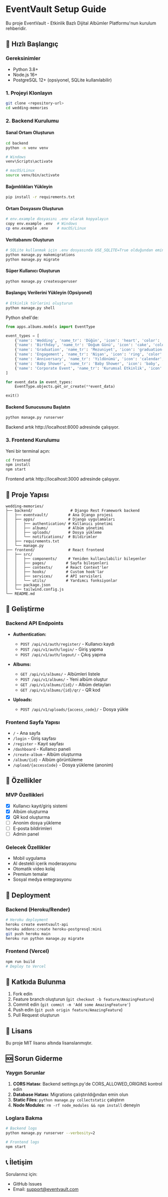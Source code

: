 # EventVault Setup Guide

Bu proje EventVault - Etkinlik Bazlı Dijital Albümler Platformu'nun kurulum rehberidir.

## 🚀 Hızlı Başlangıç

### Gereksinimler
- Python 3.8+
- Node.js 16+
- PostgreSQL 12+ (opsiyonel, SQLite kullanılabilir)

### 1. Projeyi Klonlayın
```bash
git clone <repository-url>
cd wedding-memories
```

### 2. Backend Kurulumu

#### Sanal Ortam Oluşturun
```bash
cd backend
python -m venv venv

# Windows
venv\Scripts\activate

# macOS/Linux
source venv/bin/activate
```

#### Bağımlılıkları Yükleyin
```bash
pip install -r requirements.txt
```

#### Ortam Dosyasını Oluşturun
```bash
# env.example dosyasını .env olarak kopyalayın
copy env.example .env  # Windows
cp env.example .env    # macOS/Linux
```

#### Veritabanını Oluşturun
```bash
# SQLite kullanmak için .env dosyasında USE_SQLITE=True olduğundan emin olun
python manage.py makemigrations
python manage.py migrate
```

#### Süper Kullanıcı Oluşturun
```bash
python manage.py createsuperuser
```

#### Başlangıç Verilerini Yükleyin (Opsiyonel)
```bash
# Etkinlik türlerini oluşturun
python manage.py shell
```

Python shell'de:
```python
from apps.albums.models import EventType

event_types = [
    {'name': 'Wedding', 'name_tr': 'Düğün', 'icon': 'heart', 'color': '#ff6b9d'},
    {'name': 'Birthday', 'name_tr': 'Doğum Günü', 'icon': 'cake', 'color': '#feca57'},
    {'name': 'Graduation', 'name_tr': 'Mezuniyet', 'icon': 'graduation-cap', 'color': '#48cae4'},
    {'name': 'Engagement', 'name_tr': 'Nişan', 'icon': 'ring', 'color': '#ff9ff3'},
    {'name': 'Anniversary', 'name_tr': 'Yıldönümü', 'icon': 'calendar', 'color': '#54a0ff'},
    {'name': 'Baby Shower', 'name_tr': 'Baby Shower', 'icon': 'baby', 'color': '#5f27cd'},
    {'name': 'Corporate Event', 'name_tr': 'Kurumsal Etkinlik', 'icon': 'building', 'color': '#00d2d3'},
]

for event_data in event_types:
    EventType.objects.get_or_create(**event_data)

exit()
```

#### Backend Sunucusunu Başlatın
```bash
python manage.py runserver
```

Backend artık http://localhost:8000 adresinde çalışıyor.

### 3. Frontend Kurulumu

Yeni bir terminal açın:

```bash
cd frontend
npm install
npm start
```

Frontend artık http://localhost:3000 adresinde çalışıyor.

## 📁 Proje Yapısı

```
wedding-memories/
├── backend/                 # Django Rest Framework backend
│   ├── eventvault/         # Ana Django projesi
│   ├── apps/               # Django uygulamaları
│   │   ├── authentication/ # Kullanıcı yönetimi
│   │   ├── albums/         # Albüm yönetimi
│   │   ├── uploads/        # Dosya yükleme
│   │   └── notifications/  # Bildirimler
│   ├── requirements.txt
│   └── manage.py
├── frontend/               # React frontend
│   ├── src/
│   │   ├── components/     # Yeniden kullanılabilir bileşenler
│   │   ├── pages/         # Sayfa bileşenleri
│   │   ├── contexts/      # React Context'ler
│   │   ├── hooks/         # Custom hook'lar
│   │   ├── services/      # API servisleri
│   │   └── utils/         # Yardımcı fonksiyonlar
│   ├── package.json
│   └── tailwind.config.js
└── README.md
```

## 🔧 Geliştirme

### Backend API Endpoints

- **Authentication:**
  - `POST /api/v1/auth/register/` - Kullanıcı kaydı
  - `POST /api/v1/auth/login/` - Giriş yapma
  - `POST /api/v1/auth/logout/` - Çıkış yapma

- **Albums:**
  - `GET /api/v1/albums/` - Albümleri listele
  - `POST /api/v1/albums/` - Yeni albüm oluştur
  - `GET /api/v1/albums/{id}/` - Albüm detayları
  - `GET /api/v1/albums/{id}/qr/` - QR kod

- **Uploads:**
  - `POST /api/v1/uploads/{access_code}/` - Dosya yükle

### Frontend Sayfa Yapısı

- `/` - Ana sayfa
- `/login` - Giriş sayfası
- `/register` - Kayıt sayfası
- `/dashboard` - Kullanıcı paneli
- `/create-album` - Albüm oluşturma
- `/album/{id}` - Albüm görüntüleme
- `/upload/{accessCode}` - Dosya yükleme (anonim)

## 🎯 Özellikler

### MVP Özellikleri
- [x] Kullanıcı kayıt/giriş sistemi
- [x] Albüm oluşturma
- [x] QR kod oluşturma
- [ ] Anonim dosya yükleme
- [ ] E-posta bildirimleri
- [ ] Admin panel

### Gelecek Özellikler
- Mobil uygulama
- AI destekli içerik moderasyonu
- Otomatik video kolaj
- Premium temalar
- Sosyal medya entegrasyonu

## 🚀 Deployment

### Backend (Heroku/Render)
```bash
# Heroku deployment
heroku create eventvault-api
heroku addons:create heroku-postgresql:mini
git push heroku main
heroku run python manage.py migrate
```

### Frontend (Vercel)
```bash
npm run build
# Deploy to Vercel
```

## 🤝 Katkıda Bulunma

1. Fork edin
2. Feature branch oluşturun (`git checkout -b feature/AmazingFeature`)
3. Commit edin (`git commit -m 'Add some AmazingFeature'`)
4. Push edin (`git push origin feature/AmazingFeature`)
5. Pull Request oluşturun

## 📄 Lisans

Bu proje MIT lisansı altında lisanslanmıştır.

## 🆘 Sorun Giderme

### Yaygın Sorunlar

1. **CORS Hatası**: Backend settings.py'de CORS_ALLOWED_ORIGINS kontrol edin
2. **Database Hatası**: Migrations çalıştırıldığından emin olun
3. **Static Files**: `python manage.py collectstatic` çalıştırın
4. **Node Modules**: `rm -rf node_modules && npm install` deneyin

### Loglara Bakma
```bash
# Backend logs
python manage.py runserver --verbosity=2

# Frontend logs
npm start
```

## 📞 İletişim

Sorularınız için:
- GitHub Issues
- Email: support@eventvault.com 